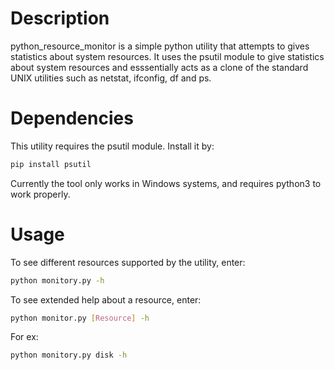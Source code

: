 # Description

python_resource_monitor is a simple python utility that attempts to gives statistics about system resources. It uses the psutil module to give statistics about system resources and esssentially acts as a clone of the standard UNIX utilities such as netstat, ifconfig, df and ps.

# Dependencies

This utility requires the psutil module. Install it by:

```bash
pip install psutil
```

Currently the tool only works in Windows systems, and requires python3 to work properly.

# Usage

To see different resources supported by the utility, enter:

```bash
python monitory.py -h
```

To see extended help about a resource, enter:

```bash
python monitor.py [Resource] -h
```

For ex:

```bash
python monitory.py disk -h
```
